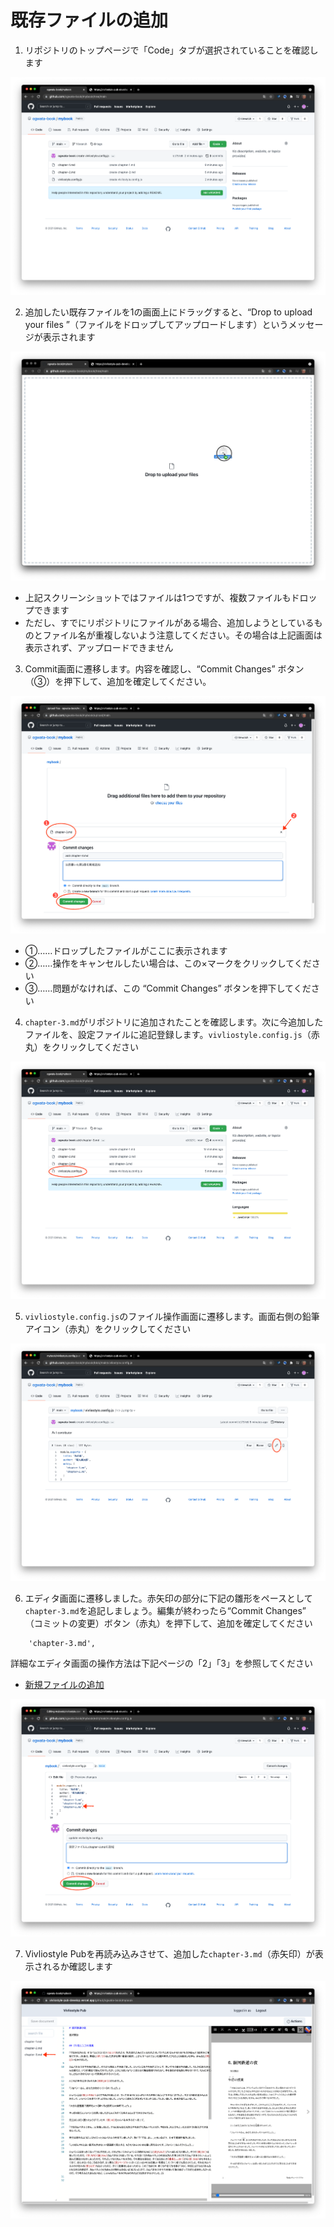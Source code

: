 # 既存ファイルの追加

1. リポジトリのトップページで「Code」タブが選択されていることを確認します

![ ](images/file-operation/adding-existing-files/fig-1.png)

2. 追加したい既存ファイルを1の画面上にドラッグすると、“Drop to upload your files ”（ファイルをドロップしてアップロードします）というメッセージが表示されます

![ ](images/file-operation/adding-existing-files/fig-2.png)

- 上記スクリーンショットではファイルは1つですが、複数ファイルもドロップできます
- ただし、すでにリポジトリにファイルがある場合、追加しようとしているものとファイル名が重複しないよう注意してください。その場合は上記画面は表示されず、アップロードできません


3. Commit画面に遷移します。内容を確認し、“Commit Changes” ボタン（③）を押下して、追加を確定してください。

![ ](images/file-operation/adding-existing-files/fig-3.png)

- ①……ドロップしたファイルがここに表示されます
- ②……操作をキャンセルしたい場合は、この×マークをクリックしてください
- ③……問題がなければ、この “Commit Changes” ボタンを押下してください


4. `chapter-3.md`がリポジトリに追加されたことを確認します。次に今追加したファイルを、設定ファイルに追記登録します。`vivliostyle.config.js`（赤丸）をクリックしてください

![ ](images/file-operation/adding-existing-files/fig-4.png)

5. `vivliostyle.config.js`のファイル操作画面に遷移します。画面右側の鉛筆アイコン（赤丸）をクリックしてください

![ ](images/file-operation/adding-existing-files/fig-5.png)

6. エディタ画面に遷移しました。赤矢印の部分に下記の雛形をペースとして`chapter-3.md`を追記しましょう。編集が終わったら“Commit Changes” （コミットの変更）ボタン（赤丸）を押下して、追加を確定してください

```
    'chapter-3.md',
```

詳細なエディタ画面の操作方法は下記ページの「2」「3」を参照してください

- [新規ファイルの追加](/ja/file-operation/adding-a-new-file.md)



![ ](images/file-operation/adding-existing-files/fig-6.png)

7. Vivliostyle Pubを再読み込みさせて、追加した`chapter-3.md`（赤矢印）が表示されるか確認します

![ ](images/file-operation/adding-existing-files/fig-7.png)